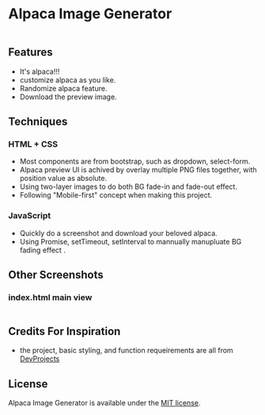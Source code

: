 # Alpaca Image Generator


<p align="center">
  <img src="">
</p>


## Features

- It's alpaca!!!
- customize alpaca as you like.
- Randomize alpaca feature.
- Download the preview image.

## Techniques

### HTML + CSS
- Most components are from bootstrap, such as dropdown, select-form.
- Alpaca preview UI is achived by overlay multiple PNG files together, with position value as absolute.
- Using two-layer images to do both BG fade-in and fade-out effect.
- Following "Mobile-first" concept when making this project.

### JavaScript
- Quickly do a screenshot and download your beloved alpaca.
- Using Promise, setTimeout, setInterval to mannually manupluate BG fading effect .

## Other Screenshots

### index.html main view

<p align="center">
  <img src="">
</p>


## Credits For Inspiration
- the project, basic styling, and function requeirements are all from [DevProjects](https://www.codementor.io/projects/web/alpaca-image-generator-website-ce2oc0eus8)

## License

Alpaca Image Generator is available under the [MIT license](https://opensource.org/licenses/MIT).
